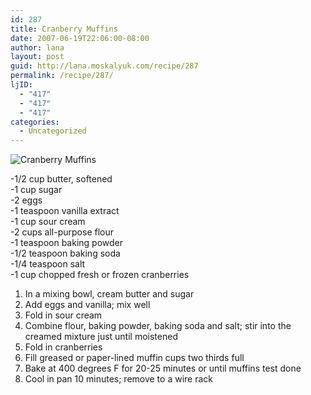 ```yaml
---
id: 287
title: Cranberry Muffins
date: 2007-06-19T22:06:00-08:00
author: lana
layout: post
guid: http://lana.moskalyuk.com/recipe/287
permalink: /recipe/287/
ljID:
  - "417"
  - "417"
  - "417"
categories:
  - Uncategorized
---
```

![Cranberry Muffins](http://farm1.static.flickr.com/210/474026006_17670f8d90.jpg?v=0)

-1/2 cup butter, softened  
-1 cup sugar  
-2 eggs  
-1 teaspoon vanilla extract  
-1 cup sour cream  
-2 cups all-purpose flour  
-1 teaspoon baking powder  
-1/2 teaspoon baking soda  
-1/4 teaspoon salt  
-1 cup chopped fresh or frozen cranberries

1. In a mixing bowl, cream butter and sugar  
2. Add eggs and vanilla; mix well  
3. Fold in sour cream  
4. Combine flour, baking powder, baking soda and salt; stir into the creamed mixture just until moistened  
5. Fold in cranberries  
6. Fill greased or paper-lined muffin cups two thirds full  
7. Bake at 400 degrees F for 20-25 minutes or until muffins test done  
8. Cool in pan 10 minutes; remove to a wire rack